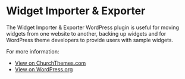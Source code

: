 Widget Importer & Exporter
========================

The Widget Importer & Exporter WordPress plugin is useful for moving widgets from one website to another, backing up widgets and for WordPress theme developers to provide users with sample widgets.

For more information:

* [View on ChurchThemes.com](https://churchthemes.com/plugins/widget-importer-exporter/)
* [View on WordPress.org](http://wordpress.org/plugins/widget-importer-exporter)
